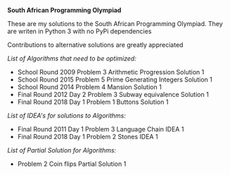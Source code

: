 __South African Programming Olympiad__

These are my solutions to the South African Programming Olympiad.
They are writen in Python 3 with no PyPi dependencies

Contributions to alternative solutions are greatly appreciated

*List of Algorithms that need to be optimized:*
- School Round 2009 Problem 3 Arithmetic Progression Solution 1
- School Round 2015 Problem 5 Prime Generating Integers Solution 1
- School Round 2014 Problem 4 Mansion Solution 1
- Final Round 2012 Day 2 Problem 3 Subway equivalence Solution 1
- Final Round 2018 Day 1 Problem 1 Buttons Solution 1

*List of IDEA's for solutions to Algorithms:*
- Final Round 2011 Day 1 Problem 3 Language Chain IDEA 1
- Final Round 2018 Day 1 Problem 2 Stones IDEA 1

*List of Partial Solution for Algorithms:*
- Problem 2 Coin flips Partial Solution 1